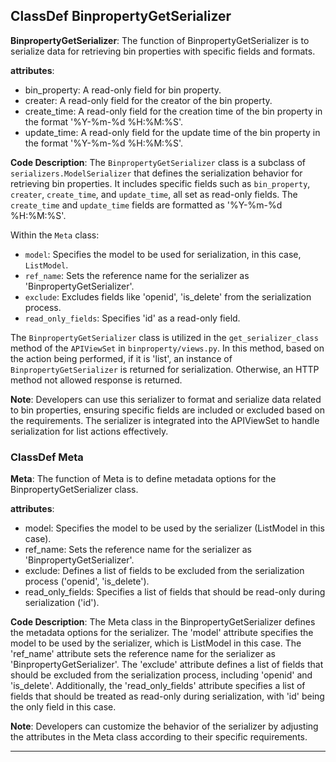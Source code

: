 ## ClassDef BinpropertyGetSerializer
**BinpropertyGetSerializer**: The function of BinpropertyGetSerializer is to serialize data for retrieving bin properties with specific fields and formats.

**attributes**:
- bin_property: A read-only field for bin property.
- creater: A read-only field for the creator of the bin property.
- create_time: A read-only field for the creation time of the bin property in the format '%Y-%m-%d %H:%M:%S'.
- update_time: A read-only field for the update time of the bin property in the format '%Y-%m-%d %H:%M:%S'.

**Code Description**:
The `BinpropertyGetSerializer` class is a subclass of `serializers.ModelSerializer` that defines the serialization behavior for retrieving bin properties. It includes specific fields such as `bin_property`, `creater`, `create_time`, and `update_time`, all set as read-only fields. The `create_time` and `update_time` fields are formatted as '%Y-%m-%d %H:%M:%S'. 

Within the `Meta` class:
- `model`: Specifies the model to be used for serialization, in this case, `ListModel`.
- `ref_name`: Sets the reference name for the serializer as 'BinpropertyGetSerializer'.
- `exclude`: Excludes fields like 'openid', 'is_delete' from the serialization process.
- `read_only_fields`: Specifies 'id' as a read-only field.

The `BinpropertyGetSerializer` class is utilized in the `get_serializer_class` method of the `APIViewSet` in `binproperty/views.py`. In this method, based on the action being performed, if it is 'list', an instance of `BinpropertyGetSerializer` is returned for serialization. Otherwise, an HTTP method not allowed response is returned.

**Note**:
Developers can use this serializer to format and serialize data related to bin properties, ensuring specific fields are included or excluded based on the requirements. The serializer is integrated into the APIViewSet to handle serialization for list actions effectively.
### ClassDef Meta
**Meta**: The function of Meta is to define metadata options for the BinpropertyGetSerializer class.

**attributes**: 
- model: Specifies the model to be used by the serializer (ListModel in this case).
- ref_name: Sets the reference name for the serializer as 'BinpropertyGetSerializer'.
- exclude: Defines a list of fields to be excluded from the serialization process ('openid', 'is_delete').
- read_only_fields: Specifies a list of fields that should be read-only during serialization ('id').

**Code Description**:
The Meta class in the BinpropertyGetSerializer defines the metadata options for the serializer. The 'model' attribute specifies the model to be used by the serializer, which is ListModel in this case. The 'ref_name' attribute sets the reference name for the serializer as 'BinpropertyGetSerializer'. The 'exclude' attribute defines a list of fields that should be excluded from the serialization process, including 'openid' and 'is_delete'. Additionally, the 'read_only_fields' attribute specifies a list of fields that should be treated as read-only during serialization, with 'id' being the only field in this case.

**Note**:
Developers can customize the behavior of the serializer by adjusting the attributes in the Meta class according to their specific requirements.
***
